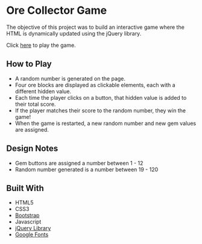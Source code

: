 # Ore Collector Game

The objective of this project was to build an interactive game where the HTML is dynamically updated using the jQuery library.

Click [here](https://thnlsn.github.io/ore-collector/) to play the game.

## How to Play

-   A random number is generated on the page.
-   Four ore blocks are displayed as clickable elements, each with a different hidden value.
-   Each time the player clicks on a button, that hidden value is added to their total score.
-   If the player matches their score to the random number, they win the game!
-   When the game is restarted, a new random number and new gem values are assigned.

## Design Notes

-   Gem buttons are assigned a number between 1 - 12
-   Random number generated is a number between 19 - 120

## Built With

-   HTML5
-   CSS3
-   [Bootstrap](https://getbootstrap.com/)
-   Javascript
-   [jQuery Library](https://jquery.com/)
-   [Google Fonts](https://fonts.google.com/)

